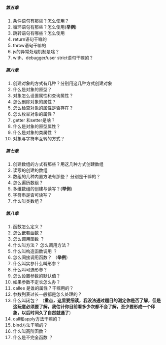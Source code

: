 ##### 第五章  
1. 条件语句有那些？怎么使用？  
2. 循环语句有那些？怎么使用(**举例**)  
3. 跳转语句有哪些？怎么使用  
4. return语句干嘛的  
5. throw语句干嘛的  
6. js的异常处理机制是啥？  
7. with、debugger/user strict语句干嘛的？

##### 第六章  
1. 创建对象的方式有几种？分别用这几种方式创建对象  
2. 什么是对象的原型？  
3. 对象怎么设置属性和查询属性？  
4. 怎么删除对象的属性？  
5. 怎么检查对象的属性是否存在？
6. 怎么枚举对象的属性？  
7. getter 和setter是啥？  
8. 什么是对象的原型属性？  
9. 什么是对象的类属性 ？
10. 对象与字符串互转的方式？  

##### 第七章  
1. 创建数组的方式有那些？用这几种方式创建数组  
2. 读写的创建的数组  
3. 数组的几种内置方法有那些？ 分别是干嘛的？  
4. 怎么遍历数组？  
5. 多维数组的创建与读写？(**举例**)  
6. 字符串是否可读写？ 
7. 什么叫类数组？
 
##### 第八章  
1. 函数怎么定义？ 
2. 怎么嵌套函数？  
3. 怎么调用函数 ？ 
4. 什么叫方法？ 怎么调用方法？  
5. 什么叫构造函数调用 ？  
6. 怎么间接调用函数？  （**举例**） 
7. 什么叫实参什么叫形参？  
8. 什么叫可选形参？  
9. 怎么设置参数的默认值？  
10. 如果参数不定长怎么办？  
11. callee 是谁的属性？干嘛用的？  
12. 参数列表过长一般都是怎么处理的？  
13. 什么叫闭包？  （**重点，这里要细读，我没法通过题目的测定你是否了解，但是这玩意必须要了解，我估计你目前看多少次都不会了解，至少要形成一个印象，以后时间久了自然就通了**）  
14. call和apply方法干嘛的？ 
15. bind方法干嘛的？  
16. 什么叫高阶函数？  
17. 什么是不完全函数 ？ 